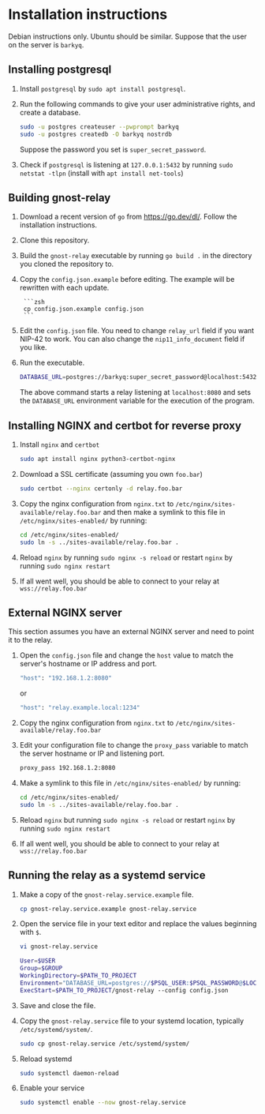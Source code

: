# Installation instructions

Debian instructions only. Ubuntu should be similar. Suppose that the user on the server is `barkyq`.

## Installing postgresql

1. Install `postgresql` by `sudo apt install postgresql`.

2. Run the following commands to give your user administrative rights, and create a database.

    ```zsh
    sudo -u postgres createuser --pwprompt barkyq
    sudo -u postgres createdb -O barkyq nostrdb
    ```
    Suppose the password you set is `super_secret_password`.

3. Check if `postgresql` is listening at `127.0.0.1:5432` by running `sudo netstat -tlpn` (install with `apt install net-tools`)

## Building gnost-relay
1. Download a recent version of `go` from https://go.dev/dl/. Follow the installation instructions.

2. Clone this repository.

3. Build the `gnost-relay` executable by running `go build .` in the directory you cloned the repository to.

4. Copy the `config.json.example` before editing. The example will be rewritten with each update.

		```zsh
		cp config.json.example config.json
		```

5. Edit the `config.json` file. You need to change `relay_url` field if you want NIP-42 to work. You can also change the `nip11_info_document` field if you like.

6. Run the executable.

    ```zsh
    DATABASE_URL=postgres://barkyq:super_secret_password@localhost:5432/nostrdb ./gnost-relay
    ```
    The above command starts a relay listening at `localhost:8080` and sets the `DATABASE_URL` environment variable for the execution of the program.
    
## Installing NGINX and certbot for reverse proxy

1. Install `nginx` and `certbot`

    ```zsh
    sudo apt install nginx python3-certbot-nginx 
    ```
2. Download a SSL certificate (assuming you own `foo.bar`)

    ```zsh
    sudo certbot --nginx certonly -d relay.foo.bar
    ```
3. Copy the nginx configuration from `nginx.txt` to `/etc/nginx/sites-available/relay.foo.bar` and then make a symlink to this file in `/etc/nginx/sites-enabled/` by running:

    ```zsh
    cd /etc/nginx/sites-enabled/
    sudo ln -s ../sites-available/relay.foo.bar .
    ```
4. Reload `nginx` by running `sudo nginx -s reload` or restart `nginx` by running `sudo nginx restart`

5. If all went well, you should be able to connect to your relay at `wss://relay.foo.bar`

## External NGINX server

This section assumes you have an external NGINX server and need to point it to the relay.

1. Open the `config.json` file and change the `host` value to match the server's hostname or IP address and port.
    ```zsh
    "host": "192.168.1.2:8080"
    ```
    or
    ```zsh
    "host": "relay.example.local:1234"
    ```

2. Copy the nginx configuration from `nginx.txt` to `/etc/nginx/sites-available/relay.foo.bar` 

3. Edit your configuration file to change the `proxy_pass` variable to match the server hostname or IP and listening port.
    ```zsh
    proxy_pass 192.168.1.2:8080
    ```

4. Make a symlink to this file in `/etc/nginx/sites-enabled/` by running:

    ```zsh
    cd /etc/nginx/sites-enabled/
    sudo ln -s ../sites-available/relay.foo.bar .
    ```

5. Reload `nginx` but running `sudo nginx -s reload` or restart `nginx` by running `sudo nginx restart`

6. If all went well, you should be able to connect to your relay at `wss://relay.foo.bar`

## Running the relay as a systemd service

1. Make a copy of the `gnost-relay.service.example` file.

    ```zsh
    cp gnost-relay.service.example gnost-relay.service

2. Open the service file in your text editor and replace the values beginning with `$`.

    ```zsh
    vi gnost-relay.service
    ```

    ```zsh
    User=$USER
    Group=$GROUP
    WorkingDirectory=$PATH_TO_PROJECT
    Environment="DATABASE_URL=postgres://$PSQL_USER:$PSQL_PASSWORD@$LOCALHOST:5432/$DATABASE_NAME"
    ExecStart=$PATH_TO_PROJECT/gnost-relay --config config.json
    ```

3. Save and close the file.

4. Copy the `gnost-relay.service` file to your systemd location, typically `/etc/systemd/system/`.

    ```zsh
    sudo cp gnost-relay.service /etc/systemd/system/
    ```

5. Reload systemd

    ```zsh
    sudo systemctl daemon-reload
    ```

6. Enable your service

    ```zsh
    sudo systemctl enable --now gnost-relay.service
    ```